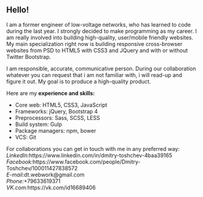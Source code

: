 <h2>Hello!</h2>
<p>I am a former engineer of low-voltage networks, who has learned to code during the last year. I strongly decided to make programming as my career. I am really involved into building high-quality, user/mobile friendly websites. My main specialization right now is building responsive cross-browser websites from PSD to HTML5 with CSS3 and JQuery and with or without Twitter Bootstrap.</p>

<p>I am responsible, accurate, communicative person. During our collaboration whatever you can request that i am not familiar with, i will read-up and figure it out. My goal is to produce a high-quality product.</p>

<p>Here are my <strong>experience and skills:</strong></p>
<ul>
<li>Core web: HTML5, CSS3, JavaScript</li>
<li>Frameworks: jQuery, Bootstrap 4</li>
<li>Preprocessors: Sass, SCSS, LESS</li>
<li>Build system: Gulp</li>
<li>Package managers: npm, bower</li>
<li>VCS: Git</li>
</ul>
<p>For collaborations you can get in touch with me in any preferred way:<br>
<i>LinkedIn:</i>https://www.linkedin.com/in/dmitry-toshchev-4baa39165<br>
<i>Facebook:</i>https://www.facebook.com/people/Dmitry-Toshchev/100011427838572<br>
<i>E-mail:</i>dt.webwork@gmail.com<br>
<i>Phone:</i>+79633619371<br>
<i>VK.com:</i>https://vk.com/id16689406
</p>